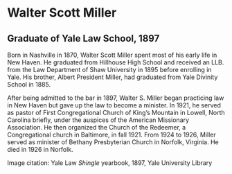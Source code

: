 # Walter Scott Miller
## Graduate of Yale Law School, 1897
Born in Nashville in 1870, Walter Scott Miller spent most of his early life in New Haven. He graduated from Hillhouse High School and received an LLB. from the Law Department of Shaw University in 1895 before enrolling in Yale. His brother, Albert President Miller, had graduated from Yale Divinity School in 1885. 

After being admitted to the bar in 1897, Walter S. Miller began practicing law in New Haven but gave up the law to become a minister. In 1921, he served as pastor of First Congregational Church of King’s Mountain in Lowell, North Carolina briefly, under the auspices of the American Missionary Association. He then organized the Church of the Redeemer, a Congregational church in Baltimore, in fall 1921. From 1924 to 1926, Miller served as minister of Bethany Presbyterian Church in Norfolk, Virginia. He died in 1926 in Norfolk.

Image citation: Yale Law *Shingle* yearbook, 1897, Yale University Library
